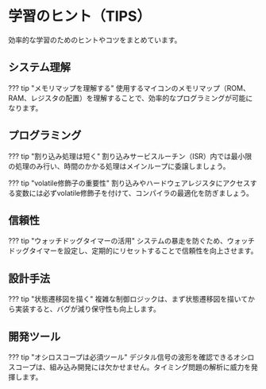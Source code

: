 # 学習のヒント（TIPS）

効率的な学習のためのヒントやコツをまとめています。

## システム理解

??? tip "メモリマップを理解する"
    使用するマイコンのメモリマップ（ROM、RAM、レジスタの配置）を理解することで、効率的なプログラミングが可能になります。

## プログラミング

??? tip "割り込み処理は短く"
    割り込みサービスルーチン（ISR）内では最小限の処理のみ行い、時間のかかる処理はメインループに委譲しましょう。

??? tip "volatile修飾子の重要性"
    割り込みやハードウェアレジスタにアクセスする変数には必ずvolatile修飾子を付けて、コンパイラの最適化を防ぎましょう。

## 信頼性

??? tip "ウォッチドッグタイマーの活用"
    システムの暴走を防ぐため、ウォッチドッグタイマーを設定し、定期的にリセットすることで信頼性を向上させます。

## 設計手法

??? tip "状態遷移図を描く"
    複雑な制御ロジックは、まず状態遷移図を描いてから実装すると、バグが減り保守性も向上します。

## 開発ツール

??? tip "オシロスコープは必須ツール"
    デジタル信号の波形を確認できるオシロスコープは、組み込み開発には欠かせません。タイミング問題の解析に威力を発揮します。
